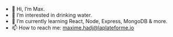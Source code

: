 - 👋 Hi, I’m Max.
- 👀 I’m interested in drinking water.
- 🌱 I’m currently learning React, Node, Express, MongoDB & more.
- 📫 How to reach me: maxime.hadj@laplateforme.io

<!---
maxime-hadj/maxime-hadj is a ✨ special ✨ repository because its `README.md` (this file) appears on your GitHub profile.
You can click the Preview link to take a look at your changes.
--->

